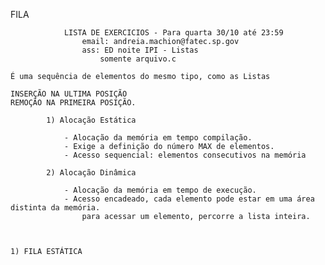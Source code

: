 FILA

                LISTA DE EXERCICIOS - Para quarta 30/10 até 23:59
                    email: andreia.machion@fatec.sp.gov
                    ass: ED noite IPI - Listas
                        somente arquivo.c

    É uma sequência de elementos do mesmo tipo, como as Listas

    INSERÇÃO NA ULTIMA POSIÇÃO
    REMOÇÃO NA PRIMEIRA POSIÇÃO.

            1) Alocação Estática

                - Alocação da memória em tempo compilação.
                - Exige a definição do número MAX de elementos.
                - Acesso sequencial: elementos consecutivos na memória

            2) Alocação Dinâmica

                - Alocação da memória em tempo de execução.
                - Acesso encadeado, cada elemento pode estar em uma área distinta da memória.
                    para acessar um elemento, percorre a lista inteira.

            
            
    1) FILA ESTÁTICA



       
